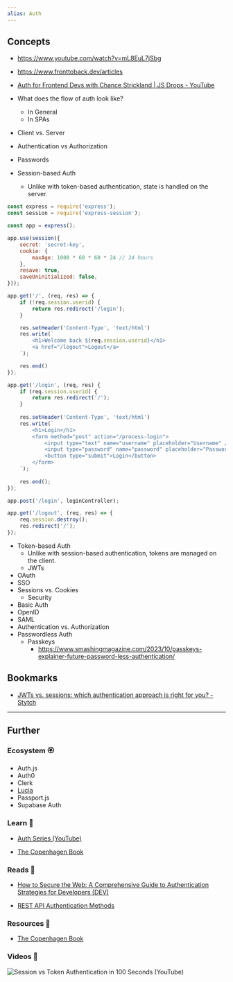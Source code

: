 ```yaml
---
alias: Auth
---
```


## Concepts

- https://www.youtube.com/watch?v=mL8EuL7jSbg
- https://www.fronttoback.dev/articles
- [Auth for Frontend Devs with Chance Strickland | JS Drops - YouTube](https://www.youtube.com/watch?v=6a8_9FdGYt4)

- What does the flow of auth look like?
    - In General
    - In SPAs
- Client vs. Server
- Authentication vs Authorization
- Passwords
- Session-based Auth
    - Unlike with token-based authentication, state is handled on the server.

```js
const express = require('express'); 
const session = require('express-session'); 

const app = express(); 

app.use(session({ 
    secret: 'secret-key',
    cookie: {
        maxAge: 1000 * 60 * 60 * 24 // 24 hours
    },
    resave: true,
    saveUninitialized: false,
}));

app.get('/', (req, res) => {
    if (!req.session.userid) {
        return res.redirect('/login');
    }

    res.setHeader('Content-Type', 'text/html')
    res.write(`
        <h1>Welcome back ${req.session.userid}</h1>
        <a href="/logout">Logout</a>
    `);

    res.end()
});

app.get('/login', (req, res) {
    if (req.session.userid) {
        return res.redirect('/');
    }
    
    res.setHeader('Content-Type', 'text/html')
    res.write(`
        <h1>Login</h1>
        <form method="post" action="/process-login">
            <input type="text" name="username" placeholder="Username" /> <br>
            <input type="password" name="password" placeholder="Password" /> <br>
            <button type="submit">Login</button>
        </form>
    `);
    
    res.end();
});

app.post('/login', loginController);

app.get('/logout', (req, res) => {
    req.session.destroy();
    res.redirect('/');
});
```

- Token-based Auth
    - Unlike with session-based authentication, tokens are managed on the client.
    - JWTs
- OAuth
- SSO
- Sessions vs. Cookies
    - Security
- Basic Auth
- OpenID
- SAML
- Authentication vs. Authorization
- Passwordless Auth
    - Passkeys
        - https://www.smashingmagazine.com/2023/10/passkeys-explainer-future-password-less-authentication/

## Bookmarks

- [JWTs vs. sessions: which authentication approach is right for you? - Stytch](https://stytch.com/blog/jwts-vs-sessions-which-is-right-for-you/)

---

## Further
### Ecosystem 🏵

- Auth.js
- Auth0
- Clerk
- [Lucia](https://lucia-auth.com/)
- Passport.js
- Supabase Auth

### Learn 🧠

- [Auth Series (YouTube)](https://youtube.com/playlist?list=PLkZYeFmDuaN2pZOuMWjIfvZ6v2ZFp2jyK)

- [The Copenhagen Book](https://thecopenhagenbook.com/)

### Reads 📄

- [How to Secure the Web: A Comprehensive Guide to Authentication Strategies for Developers (DEV)](https://dev.to/ma7moud3bas/how-to-secure-the-web-a-comprehensive-guide-to-authentication-strategies-for-developers-48od)

- [REST API Authentication Methods](https://blog.bytebytego.com/i/140010110/rest-api-authentication-methods)

### Resources 🧩

- [The Copenhagen Book](https://thecopenhagenbook.com/)

### Videos 🎥

![Session vs Token Authentication in 100 Seconds (YouTube)](https://www.youtube.com/watch?v=UBUNrFtufWo)